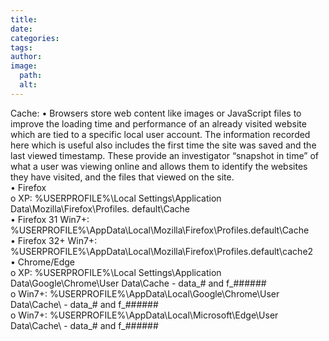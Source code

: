 ```yaml
---
title: 
date: 
categories: 
tags: 
author: 
image:
  path: 
  alt: 
---
```

Cache: 
• Browsers store web content like images or JavaScript files to improve the loading time 
and performance of an already visited website which are tied to a specific local user 
account. The information recorded here which is useful also includes the first time the 
site was saved and the last viewed timestamp. These provide an investigator “snapshot 
in time” of what a user was viewing online and allows them to identify the websites they 
have visited, and the files that viewed on the site.  
• Firefox  
o XP: %USERPROFILE%\Local Settings\Application Data\Mozilla\Firefox\Profiles\. 
default\Cache  
• Firefox 31 Win7+: 
%USERPROFILE%\AppData\Local\Mozilla\Firefox\Profiles\.default\Cache  
• Firefox 32+ Win7+: 
%USERPROFILE%\AppData\Local\Mozilla\Firefox\Profiles\.default\cache2  
• Chrome/Edge   
o XP: %USERPROFILE%\Local Settings\Application Data\Google\Chrome\User 
Data\\Cache - data_# and f_######   
o Win7+: %USERPROFILE%\AppData\Local\Google\Chrome\User Data\\Cache\ - 
data_# and f_######   
o Win7+: %USERPROFILE%\AppData\Local\Microsoft\Edge\User Data\\Cache\ - 
data_# and f_###### 
